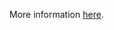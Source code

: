 More information [here](https://docs.prismacloud.io/en/enterprise-edition/policy-reference/aws-policies/aws-iam-policies/bc-aws-359).
